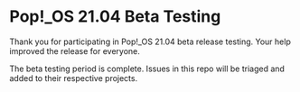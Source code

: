 # Pop!\_OS 21.04 Beta Testing

Thank you for participating in Pop!\_OS 21.04 beta release testing. Your help improved the release for everyone. 

The beta testing period is complete. Issues in this repo will be triaged and added to their respective projects.
